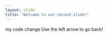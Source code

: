 ```yaml
---
layout: slide
title: "Welcome to our second slide!"
---
```

my code change
Use the left arrow to go back!
